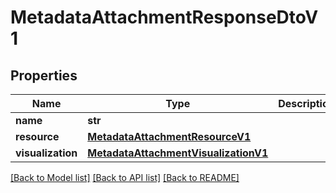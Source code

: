 # MetadataAttachmentResponseDtoV1

## Properties
Name | Type | Description | Notes
------------ | ------------- | ------------- | -------------
**name** | **str** |  | 
**resource** | [**MetadataAttachmentResourceV1**](MetadataAttachmentResourceV1.md) |  | [optional] 
**visualization** | [**MetadataAttachmentVisualizationV1**](MetadataAttachmentVisualizationV1.md) |  | [optional] 

[[Back to Model list]](../README.md#documentation-for-models) [[Back to API list]](../README.md#documentation-for-api-endpoints) [[Back to README]](../README.md)


